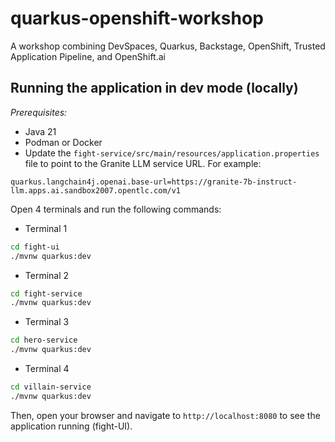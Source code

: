 # quarkus-openshift-workshop
A workshop combining DevSpaces, Quarkus, Backstage, OpenShift, Trusted Application Pipeline, and OpenShift.ai


## Running the application in dev mode (locally)

_Prerequisites:_

* Java 21
* Podman or Docker
* Update the `fight-service/src/main/resources/application.properties` file to point to the Granite LLM service URL. For example:
```properties
quarkus.langchain4j.openai.base-url=https://granite-7b-instruct-llm.apps.ai.sandbox2007.opentlc.com/v1
```

Open 4 terminals and run the following commands:

* Terminal 1
```bash
cd fight-ui
./mvnw quarkus:dev
```

* Terminal 2
```bash
cd fight-service
./mvnw quarkus:dev
```

* Terminal 3
```bash
cd hero-service
./mvnw quarkus:dev
```

* Terminal 4
```bash
cd villain-service
./mvnw quarkus:dev
```

Then, open your browser and navigate to `http://localhost:8080` to see the application running (fight-UI).
